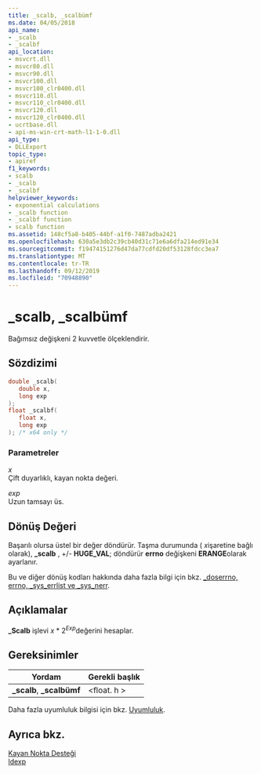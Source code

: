 ```yaml
---
title: _scalb, _scalbümf
ms.date: 04/05/2018
api_name:
- _scalb
- _scalbf
api_location:
- msvcrt.dll
- msvcr80.dll
- msvcr90.dll
- msvcr100.dll
- msvcr100_clr0400.dll
- msvcr110.dll
- msvcr110_clr0400.dll
- msvcr120.dll
- msvcr120_clr0400.dll
- ucrtbase.dll
- api-ms-win-crt-math-l1-1-0.dll
api_type:
- DLLExport
topic_type:
- apiref
f1_keywords:
- scalb
- _scalb
- _scalbf
helpviewer_keywords:
- exponential calculations
- _scalb function
- _scalbf function
- scalb function
ms.assetid: 148cf5a8-b405-44bf-a1f0-7487adba2421
ms.openlocfilehash: 630a5e3db2c39cb40d31c71e6a6dfa214ed91e34
ms.sourcegitcommit: f19474151276d47da77cdfd20df53128fdcc3ea7
ms.translationtype: MT
ms.contentlocale: tr-TR
ms.lasthandoff: 09/12/2019
ms.locfileid: "70948890"
---
```

# <a name="_scalb-_scalbf"></a>_scalb, _scalbümf

Bağımsız değişkeni 2 kuvvetle ölçeklendirir.

## <a name="syntax"></a>Sözdizimi

```C
double _scalb(
   double x,
   long exp
);
float _scalbf(
   float x,
   long exp
); /* x64 only */
```

### <a name="parameters"></a>Parametreler

*x*<br/>
Çift duyarlıklı, kayan nokta değeri.

*exp*<br/>
Uzun tamsayı üs.

## <a name="return-value"></a>Dönüş Değeri

Başarılı olursa üstel bir değer döndürür. Taşma durumunda ( *x*işaretine bağlı olarak), **_scalb** , +/- **HUGE_VAL**; döndürür **errno** değişkeni **ERANGE**olarak ayarlanır.

Bu ve diğer dönüş kodları hakkında daha fazla bilgi için bkz. [_doserrno, errno, _sys_errlist ve _sys_nerr](../../c-runtime-library/errno-doserrno-sys-errlist-and-sys-nerr.md).

## <a name="remarks"></a>Açıklamalar

**_Scalb** işlevi *x* \* 2<sup>*Exp*</sup>değerini hesaplar.

## <a name="requirements"></a>Gereksinimler

|Yordam|Gerekli başlık|
|-------------|---------------------|
|**_scalb**, **_scalbümf**|\<float. h >|

Daha fazla uyumluluk bilgisi için bkz. [Uyumluluk](../../c-runtime-library/compatibility.md).

## <a name="see-also"></a>Ayrıca bkz.

[Kayan Nokta Desteği](../../c-runtime-library/floating-point-support.md)<br/>
[ldexp](ldexp.md)<br/>
